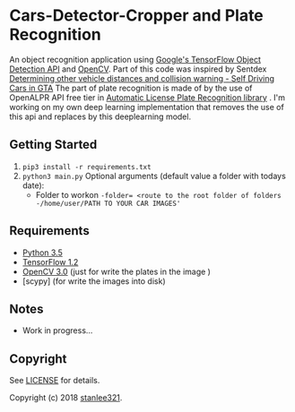 # Cars-Detector-Cropper and Plate Recognition

An object recognition application using [Google's TensorFlow Object Detection API](https://github.com/tensorflow/models/tree/master/object_detection) and [OpenCV](http://opencv.org/).
Part of this code was inspired by Sentdex [Determining other vehicle distances and collision warning - Self Driving Cars in GTA](https://pythonprogramming.net/detecting-distances-self-driving-car/)
The part of plate recognition is made of by the use of OpenALPR API free tier in [Automatic License Plate Recognition library](https://github.com/openalpr/openalpr) . I'm working on my own deep learning implementation that removes the use of this api and replaces by this deeplearning model.

## Getting Started
1. `pip3 install -r requirements.txt`
2. `python3 main.py` 
    Optional arguments (default value a folder with todays date):
    * Folder to workon `-folder= <route to the root folder of folders -/home/user/PATH TO YOUR CAR IMAGES'`

## Requirements
- [Python 3.5](https://www.continuum.io/downloads)
- [TensorFlow 1.2](https://www.tensorflow.org/)
- [OpenCV 3.0](http://opencv.org/) (just for write the plates in the image )
- [scypy] (for write the images into disk)

## Notes
- Work in progress...
## Copyright
See [LICENSE](LICENSE) for details.

Copyright (c) 2018 [stanlee321](http://deepmicrosystems.com/).
